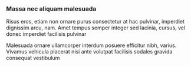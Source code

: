 ### Massa nec aliquam malesuada

Risus eros, etiam non ornare purus consectetur at hac pulvinar, imperdiet dignissim arcu, nam. Amet tempus semper integer sed lacinia, cursus, vel donec imperdiet facilisis pulvinar

Malesuada ornare ullamcorper interdum posuere efficitur nibh, varius. Vivamus vehicula placerat nisi ante volutpat facilisis sodales gravida consequat vestibulum


